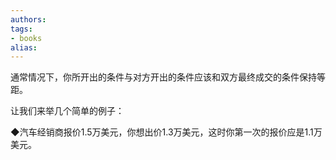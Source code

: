 ```yaml
---
authors:
tags:
- books 
alias:
---
```



通常情况下，你所开出的条件与对方开出的条件应该和双方最终成交的条件保持等距。

让我们来举几个简单的例子：

◆汽车经销商报价1.5万美元，你想出价1.3万美元，这时你第一次的报价应是1.1万美元。

